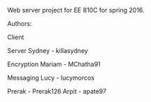 Web server project for EE 810C for spring 2016.

Authors:

Client

Server 
	Sydney - killasydney

Encryption
	Mariam - MChatha91

Messaging
Lucy - lucymorcos

 
Prerak - Prerak126
Arpit - apate97
